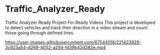 # Traffic_Analyzer_Ready
Traffic Analyzer Ready Project For Ready Videos
This project is developed to detect vehicles and track their direction in a video stream and count those going through defined lines.

https://user-images.githubusercontent.com/67544018/221423928-3c923a54-d269-4052-a25d-fd39b43d282e.mp4

